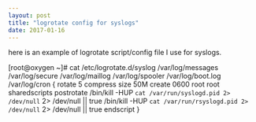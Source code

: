 ```yaml
---
layout: post
title: "logrotate config for syslogs"
date: 2017-01-16
---
```


here is an example of logrotate script/config file I use for syslogs.

[root@oxygen ~]# cat /etc/logrotate.d/syslog
/var/log/messages /var/log/secure /var/log/maillog /var/log/spooler /var/log/boot.log /var/log/cron 
{
    rotate 5
    compress
    size 50M
    create 0600 root root
    sharedscripts
    postrotate
        /bin/kill -HUP `cat /var/run/syslogd.pid 2> /dev/null` 2> /dev/null || true
        /bin/kill -HUP `cat /var/run/rsyslogd.pid 2> /dev/null` 2> /dev/null || true
    endscript
}
